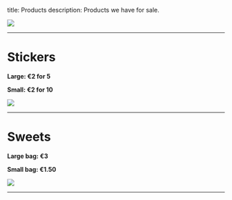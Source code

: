 title: Products
description: Products we have for sale.

![](https://fontmeme.com/permalink/211008/f09b2ca814ef60f36293fb801009c0c2.png)

---

# Stickers
**Large: €2 for 5**

**Small: €2 for 10**

![](https://i.etsystatic.com/7912946/r/il/9df4b4/2547874119/il_570xN.2547874119_8119.jpg)

---

# Sweets
**Large bag: €3**

**Small bag: €1.50**

![](https://images.fineartamerica.com/images/artworkimages/mediumlarge/3/lots-of-sweets-garry-gay.jpg)

---
